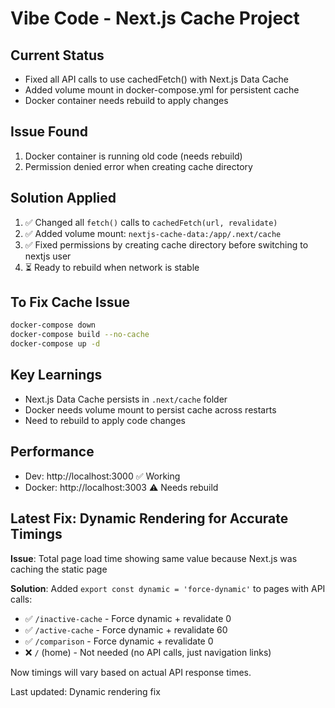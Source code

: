 # Vibe Code - Next.js Cache Project

## Current Status
- Fixed all API calls to use cachedFetch() with Next.js Data Cache
- Added volume mount in docker-compose.yml for persistent cache
- Docker container needs rebuild to apply changes

## Issue Found
1. Docker container is running old code (needs rebuild)
2. Permission denied error when creating cache directory

## Solution Applied
1. ✅ Changed all `fetch()` calls to `cachedFetch(url, revalidate)`
2. ✅ Added volume mount: `nextjs-cache-data:/app/.next/cache`
3. ✅ Fixed permissions by creating cache directory before switching to nextjs user
4. ⏳ Ready to rebuild when network is stable

## To Fix Cache Issue
```bash
docker-compose down
docker-compose build --no-cache
docker-compose up -d
```

## Key Learnings
- Next.js Data Cache persists in `.next/cache` folder
- Docker needs volume mount to persist cache across restarts
- Need to rebuild to apply code changes

## Performance
- Dev: http://localhost:3000 ✅ Working
- Docker: http://localhost:3003 ⚠️ Needs rebuild

## Latest Fix: Dynamic Rendering for Accurate Timings

**Issue**: Total page load time showing same value because Next.js was caching the static page

**Solution**: Added `export const dynamic = 'force-dynamic'` to pages with API calls:
- ✅ `/inactive-cache` - Force dynamic + revalidate 0
- ✅ `/active-cache` - Force dynamic + revalidate 60  
- ✅ `/comparison` - Force dynamic + revalidate 0
- ❌ `/` (home) - Not needed (no API calls, just navigation links)

Now timings will vary based on actual API response times.

Last updated: Dynamic rendering fix
